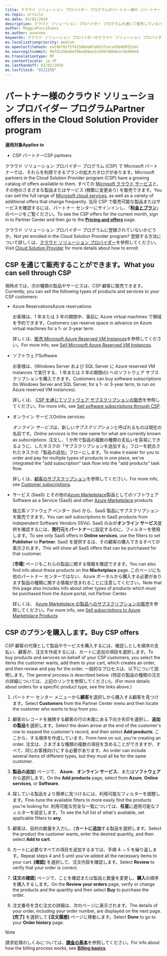 ```yaml
---
title: クラウド ソリューション プロバイダー プログラムのパートナー様の |パートナー センター
ms.topic: article
ms.date: 03/01/2019
description: クラウド ソリューション プロバイダー プログラムを通じて販売しているパートナー様を利用できるプランについて説明します。
author: MaggiePucciEvans
ms.author: evansma
keywords: クラウド ソリューション プロバイダーのクラウド ソリューション プロバイダー プログラムでは、CSP、製品の追加、顧客、パートナーは、CSP のプラン、クラウド ベースのサービスへの販売 CSP, Azure RI での Azure、Office 365、Dynamics、CSP パートナーは、販売、Azure 仮想マシンのインスタンスを Azure の予約予約、オンライン サービス、サブスクリプションのソフトウェア AHUB, Azure 上の SQL Server, Azure, 顧客のサブスクリプションで Windows Server
ms.localizationpriority: medium
ms.openlocfilehash: ea246701f57615064a87abb37cecafbb0d9151dc
ms.sourcegitcommit: 8bfd1358a0ef86e46bee2a1097d86de3c9e969e8
ms.translationtype: MT
ms.contentlocale: ja-JP
ms.lasthandoff: 03/02/2019
ms.locfileid: "9122259"
---
```

# <a name="partner-offers-in-the-cloud-solution-provider-program"></a><span data-ttu-id="7db85-104">パートナー様のクラウド ソリューション プロバイダー プログラム</span><span class="sxs-lookup"><span data-stu-id="7db85-104">Partner offers in the Cloud Solution Provider program</span></span> 

**<span data-ttu-id="7db85-105">適用対象</span><span class="sxs-lookup"><span data-stu-id="7db85-105">Applies to</span></span>**

-  <span data-ttu-id="7db85-106">CSP パートナー</span><span class="sxs-lookup"><span data-stu-id="7db85-106">CSP partners</span></span>

<span data-ttu-id="7db85-107">クラウド ソリューション プロバイダー プログラム (CSP) で Microsoft パートナーでは、それらを利用できるプランの拡大カタログがあります。</span><span class="sxs-lookup"><span data-stu-id="7db85-107">Microsoft partners in the Cloud Solution Provider program (CSP) have a growing catalog of offers available to them.</span></span> <span data-ttu-id="7db85-108">すべての [Microsoft クラウド サービス](https://partner.microsoft.com/cloud-solution-provider/products-and-services)と、その他のさまざまな製品またはサービス (頻繁に変更あり) を販売できます。</span><span class="sxs-lookup"><span data-stu-id="7db85-108">You can sell the full range of [Microsoft cloud services](https://partner.microsoft.com/cloud-solution-provider/products-and-services), as well as a variety of additional offers that change frequently.</span></span> <span data-ttu-id="7db85-109">当月 CSP で販売可能な製品またはサービスを確認するには、パートナー センターにサインインし、「[**料金とプラン**](https://partnercenter.microsoft.com/pcv/sales)」のページをご覧ください。</span><span class="sxs-lookup"><span data-stu-id="7db85-109">To see the CSP offers for the current month, sign in to Partner Center and then go to the [**Pricing and offers**](https://partnercenter.microsoft.com/pcv/sales) page.</span></span>  

<span data-ttu-id="7db85-110">クラウド ソリューション プロバイダー プログラムに登録されていないかどうか。</span><span class="sxs-lookup"><span data-stu-id="7db85-110">Not yet enrolled in the Cloud Solution Provider program?</span></span> <span data-ttu-id="7db85-111">登録する方法について詳しくは、[クラウド ソリューション プロバイダー](https://partner.microsoft.com/cloud-solution-provider)を参照してください。</span><span class="sxs-lookup"><span data-stu-id="7db85-111">Visit [Cloud Solution Provider](https://partner.microsoft.com/cloud-solution-provider) for more details about how to enroll.</span></span> 

## <a name="what-you-can-sell-through-csp"></a><span data-ttu-id="7db85-112">CSP を通じて販売することができます。</span><span class="sxs-lookup"><span data-stu-id="7db85-112">What you can sell through CSP</span></span>

<span data-ttu-id="7db85-113">現時点では、次の種類の製品やサービスは、CSP 顧客に販売できます。</span><span class="sxs-lookup"><span data-stu-id="7db85-113">Currently, you can sell the following types of products and services to your CSP customers:</span></span>

- <span data-ttu-id="7db85-114">Azure Reservations</span><span class="sxs-lookup"><span data-stu-id="7db85-114">Azure reservations</span></span><br> 

    <span data-ttu-id="7db85-115">お客様は、1 年または 3 年の期間中、事前に Azure virtual machines で領域を予約できます。</span><span class="sxs-lookup"><span data-stu-id="7db85-115">Customers can reserve space in advance on Azure virtual machines for a 1- or 3-year term.</span></span><br>
    
    <span data-ttu-id="7db85-116">詳しくは、[販売 Microsoft Azure Reserved VM Instances](azure-reservations.md)を参照してください。</span><span class="sxs-lookup"><span data-stu-id="7db85-116">For more info, see [Sell Microsoft Azure Reserved VM Instances](azure-reservations.md).</span></span>

- <span data-ttu-id="7db85-117">ソフトウェア</span><span class="sxs-lookup"><span data-stu-id="7db85-117">Software</span></span><br>

    <span data-ttu-id="7db85-118">お客様は、(Windows Server および SQL Server に Azure reserved VM instances で実行する、1 年または 3 年の期間の) へのソフトウェア サブスクリプションを購入できます。</span><span class="sxs-lookup"><span data-stu-id="7db85-118">Customers can buy software subscriptions (to Windows Server and SQL Server, for a 1- or 3-year term, to run on Azure reserved VM instances).</span></span><br>
 
    <span data-ttu-id="7db85-119">詳しくは、 [CSP を通じてソフトウェア サブスクリプションの販売](csp-software-subscriptions.md)を参照してください。</span><span class="sxs-lookup"><span data-stu-id="7db85-119">For more info, see [Sell software subscriptions through CSP](csp-software-subscriptions.md).</span></span>  

- <span data-ttu-id="7db85-120">オンライン サービス</span><span class="sxs-lookup"><span data-stu-id="7db85-120">Online services</span></span><br>

    <span data-ttu-id="7db85-121">*オンライン サービス*は、新しい*サブスクリプション*と呼ばれるものは現在の名前です。</span><span class="sxs-lookup"><span data-stu-id="7db85-121">*Online services* is the new name for what are currently known as *subscriptions*.</span></span> <span data-ttu-id="7db85-122">注文し、1 か所で製品の複数の種類の支払いを容易にできるように、したタスクの「サブスクリプションを追加する」フローを統合されたタスクの「製品の追加」フローにします。</span><span class="sxs-lookup"><span data-stu-id="7db85-122">To make it easier for you to order and pay for multiple types of products in one place, we've integrated the "add subscription" task flow into the "add products" task flow.</span></span><br>
    
    <span data-ttu-id="7db85-123">詳しくは、[顧客のサブスクリプション](customer-subscriptions.md)を参照してください。</span><span class="sxs-lookup"><span data-stu-id="7db85-123">For more info, see [Customer subscriptions](customer-subscriptions.md).</span></span>

- <span data-ttu-id="7db85-124">サービス (SaaS) とその他の[Azure Marketplace](https://azuremarketplace.microsoft.com/marketplace)製品としてのソフトウェア</span><span class="sxs-lookup"><span data-stu-id="7db85-124">Software as a Service (SaaS) and other [Azure Marketplace](https://azuremarketplace.microsoft.com/marketplace) products</span></span><br>

    <span data-ttu-id="7db85-125">独立系ソフトウェア ベンダー (Isv) から、SaaS 製品にサブスクリプションを販売できます。</span><span class="sxs-lookup"><span data-stu-id="7db85-125">You can sell subscriptions to SaaS products from Independent Software Vendors (ISVs).</span></span> <span data-ttu-id="7db85-126">SaaS のみが**オンライン サービス**提供を確認するには、**発行元**を**パートナー**に設定するのに、フィルターを使用します。</span><span class="sxs-lookup"><span data-stu-id="7db85-126">To see only SaaS offers in **Online services**, use the filters to set **Publisher** to **Partner**.</span></span> <span data-ttu-id="7db85-127">SaaS を提供するは、その顧客の購入できるすべてが表示されます。</span><span class="sxs-lookup"><span data-stu-id="7db85-127">This will show all SaaS offers that can be purchased for that customer.</span></span><br>
    
    <span data-ttu-id="7db85-128">[**市場**] ページもこれらの製品に関する情報を確認できます。</span><span class="sxs-lookup"><span data-stu-id="7db85-128">You can also find info about these products on the **Marketplace** page.</span></span> <span data-ttu-id="7db85-129">このページにも他のパートナー センターではない、Azure ポータルから購入する必要があります製品の種類に関する情報が含まれることに注意してください。</span><span class="sxs-lookup"><span data-stu-id="7db85-129">Note that this page also includes info about other types of products which must be purchased from the Azure portal, not Partner Center.</span></span><br>

    <span data-ttu-id="7db85-130">詳しくは、 [Azure Marketplace の製品へのサブスクリプションの販売](sell-marketplace-products.md)を参照してください。</span><span class="sxs-lookup"><span data-stu-id="7db85-130">For more info, see [Sell subscriptions to Azure Marketplace Products](sell-marketplace-products.md)</span></span>


## <a name="buy-csp-offers"></a><span data-ttu-id="7db85-131">CSP のプランを購入します。</span><span class="sxs-lookup"><span data-stu-id="7db85-131">Buy CSP offers</span></span>

<span data-ttu-id="7db85-132">CSP 顧客の代理として製品やサービスを購入するには、確認しとしを順序の支払い、顧客が、注文を作成するには、カートに追加の項目を選択します。</span><span class="sxs-lookup"><span data-stu-id="7db85-132">To buy products and services on behalf of your CSP customers, you select the items the customer wants, add them to your cart, which creates an order, and then review and pay for the order.</span></span> <span data-ttu-id="7db85-133">一般的なプロセスは、以下について説明します。</span><span class="sxs-lookup"><span data-stu-id="7db85-133">The general process is described below.</span></span> <span data-ttu-id="7db85-134">(特定の製品の種類の注文の詳細については、上記のリンクを参照してください)。</span><span class="sxs-lookup"><span data-stu-id="7db85-134">(For more details about orders for a specific product type, see the links above.)</span></span>

1. <span data-ttu-id="7db85-135">パートナー センター メニューから**顧客**を選択しから購入する顧客を見つけます。</span><span class="sxs-lookup"><span data-stu-id="7db85-135">Select **Customers** from the Partner Center menu and then locate the customer who wants to buy from you.</span></span> 

2. <span data-ttu-id="7db85-136">顧客のレコードを展開する顧客の行の末尾にある下向き矢印を選択し、**追加の製品**を選択します。</span><span class="sxs-lookup"><span data-stu-id="7db85-136">Select the down arrow at the end of the customer's row to expand the customer's record, and then select **Add products**.</span></span> <span data-ttu-id="7db85-137">ここから、する順序を作成しています。</span><span class="sxs-lookup"><span data-stu-id="7db85-137">From here on out, you're creating an order.</span></span> <span data-ttu-id="7db85-138">注文は、さまざまな種類の複数の項目を含めることができますが、すべて、同じお客様向けにする必要があります。</span><span class="sxs-lookup"><span data-stu-id="7db85-138">An order can include several items of different types, but they must all be for the same customer.</span></span>

3. <span data-ttu-id="7db85-139">**製品の追加**] ページで、 **Azure**、**オンライン サービス**、または**ソフトウェア**から選択します。</span><span class="sxs-lookup"><span data-stu-id="7db85-139">On the **Add products** page, select from **Azure**, **Online services**, or **Software**.</span></span>

4. <span data-ttu-id="7db85-140">探している製品をより簡単に見つけるには、利用可能なフィルターを調整します。</span><span class="sxs-lookup"><span data-stu-id="7db85-140">Fine-tune the available filters to more easily find the products you're looking for.</span></span> <span data-ttu-id="7db85-141">利用可能な完全な一覧については、**任意**に適用可能なフィルターを設定します。</span><span class="sxs-lookup"><span data-stu-id="7db85-141">To see the full list of what's available, set applicable filters to **any**.</span></span> 

5. <span data-ttu-id="7db85-142">顧客は、目的の数量を入力し、[**カートに追加**する製品を選択します。</span><span class="sxs-lookup"><span data-stu-id="7db85-142">Select the product the customer wants, enter the desired quantity, and then select **Add to cart**.</span></span>

6. <span data-ttu-id="7db85-143">カートに必要なすべての項目を追加するまでは、手順 4. ~ 5 を繰り返します。</span><span class="sxs-lookup"><span data-stu-id="7db85-143">Repeat steps 4 and 5 until you’ve added all the necessary items to your cart.</span></span> <span data-ttu-id="7db85-144">**[確認]** を選択して、注文内容を確認します。</span><span class="sxs-lookup"><span data-stu-id="7db85-144">Select **Review** to verify that your order is correct.</span></span>  

7. <span data-ttu-id="7db85-145">**注文の確認**] ページで、ことを確認または製品と数量を変更し、**購入**の順序を購入するします。</span><span class="sxs-lookup"><span data-stu-id="7db85-145">On the **Review your orders** page, verify or change the products and the quantity and then select **Buy** to purchase the order.</span></span> 

8. <span data-ttu-id="7db85-146">注文番号を含む注文の詳細は、次のページに表示されます。</span><span class="sxs-lookup"><span data-stu-id="7db85-146">The details of your order, including your order number, are displayed on the next page.</span></span> <span data-ttu-id="7db85-147">**[完了]** を選択して **[注文履歴]** ページに移動します。</span><span class="sxs-lookup"><span data-stu-id="7db85-147">Select **Done** to go to your **Order history** page.</span></span> 

> [!NOTE]
> <span data-ttu-id="7db85-148">請求処理のしくみについては、[**課金の基本**](https://docs.microsoft.com/en-us/partner-center/billing-basics)を参照してください。</span><span class="sxs-lookup"><span data-stu-id="7db85-148">For info about how the billing process works, see [**Billing basics**](https://docs.microsoft.com/en-us/partner-center/billing-basics).</span></span>


